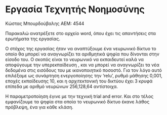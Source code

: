 # Εργασία Τεχνητής Νοημοσύνης

Κώστας Μπουρδούβαλης
ΑΕΜ: 4544

Παρακαλώ ανατρέξετε στο αρχείο word, όπου έχει τις απαντήσεις στα ερωτήματα της εργασίας.

Ο στόχος της εργασίας  ήταν να αναπτύξουμε ένα νευρωνικό δίκτυο το οποίο θα μπορεί να αναγνωρίζει τα αριθμητικά ψηφία που δίνονται στην είσοδο του.
Ο σκοπός είναι το νευρωνικό να εκπαιδευτεί καλά να αποφύγουμε την υπερεκπαίδευση , και να μπορεί να αναγνωρίζει τα νέα δεδομένα στις εισόδους του με ικανοποιητικό ποσοστό. 
Για τον λόγο αυτό επιλέξαμε ως συνάρτηση ενεργοποίησης την ‘relu’, ρυθμό μάθησης 0,001, εποχές εκπαίδευσης 10, και η αρχιτεκτονική του δικτύου  έχει 3 κρυφά επίπεδα με αριθμό νευρώνων 256,128,64 αντίστοιχα.

Η παραμετροποίηση έγινε με την τεχνική trial and error. Και στο τέλος εμφανίζουμε τα ψηφία στα οποία το νευρωνικό δίκτυο έκανε λάθος πρόβλεψη, ένα για κάθε κλάση.

 
